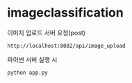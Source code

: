 # imageclassification 

이미지 업로드 서버 요청(post)
``` 
http://localhost:8082/api/image_upload
``` 

파이썬 서버 실행 시 
``` 
python app.py
``` 